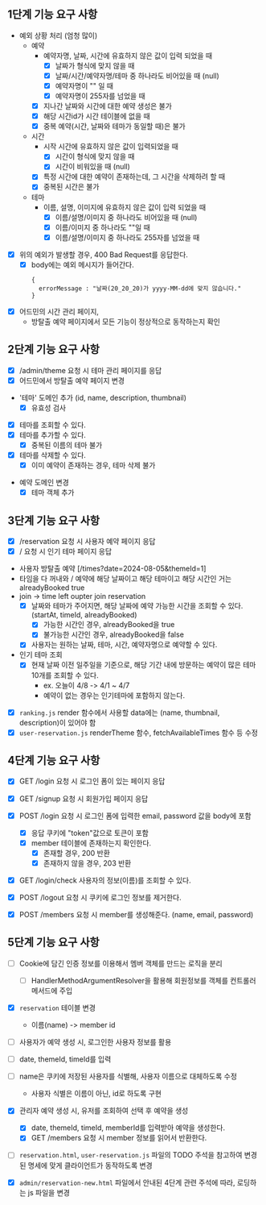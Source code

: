 
## 1단계 기능 요구 사항

- 예외 상황 처리 (엄청 많이)
  - 예약
    - 예약자명, 날짜, 시간에 유효하지 않은 값이 입력 되었을 때
        - [x] 날짜가 형식에 맞지 않을 때 
        - [x] 날짜/시간/예약자명/테마 중 하나라도 비어있을 때 (null)
        - [x] 예약자명이 "" 일 때
        - [x] 예약자명이 255자를 넘었을 때
    - [x] 지나간 날짜와 시간에 대한 예약 생성은 불가
    - [x] 해당 시간id가 시간 테이블에 없을 때
    - [x] 중복 예약(시간, 날짜와 테마가 동일할 때)은 불가
  - 시간
    - 시작 시간에 유효하지 않은 값이 입력되었을 때
      - [x] 시간이 형식에 맞지 않을 때
      - [x] 시간이 비워있을 때 (null)
    - [x] 특정 시간에 대한 예약이 존재하는데, 그 시간을 삭제하려 할 때
    - [x] 중복된 시간은 불가
  - 테마
    - 이름, 설명, 이미지에 유효하지 않은 값이 입력 되었을 때
      - [x] 이름/설명/이미지 중 하나라도 비어있을 때 (null)
      - [x] 이름/이미지 중 하나라도 ""일 때
      - [x] 이름/설명/이미지 중 하나라도 255자를 넘었을 때

- [x] 위의 예외가 발생할 경우, 400 Bad Request를 응답한다.
  - [x] body에는 예외 메시지가 들어간다.
    ```text
    {
      errorMessage : "날짜(20_20_20)가 yyyy-MM-dd에 맞지 않습니다."
    }
    ```

- [x] 어드민의 시간 관리 페이지, 
  - 방탈출 예약 페이지에서 모든 기능이 정상적으로 동작하는지 확인

## 2단계 기능 요구 사항

- [x] /admin/theme 요청 시 테마 관리 페이지를 응답
- [x] 어드민에서 방탈출 예약 페이지 변경

- '테마' 도메인 추가 (id, name, description, thumbnail)
  - [x] 유효성 검사
- [x] 테마를 조회할 수 있다.
- [x] 테마를 추가할 수 있다.
  - [x] 중복된 이름의 테마 불가
- [x] 테마를 삭제할 수 있다.
  - [x] 이미 예약이 존재하는 경우, 테마 삭제 불가

- 예약 도메인 변경
  - [x] 테마 객체 추가

## 3단계 기능 요구 사항

- [x] /reservation 요청 시 사용자 예약 페이지 응답
- [x] / 요청 시 인기 테마 페이지 응답

- 사용자 방탈출 예약 [/times?date=2024-08-05&themeId=1]
- 타임을 다 꺼내와 / 예약에 해당 날짜이고 해당 테마이고 해당 시간인 거는 alreadyBooked true
- join -> time left oupter join reservation  
  - [x] 날짜와 테마가 주어지면, 해당 날짜에 예약 가능한 시간을 조회할 수 있다. (startAt, timeId, alreadyBooked)
    - [x] 가능한 시간인 경우, alreadyBooked을 true
    - [x] 불가능한 시간인 경우, alreadyBooked을 false
  - [x] 사용자는 원하는 날짜, 테마, 시간, 예약자명으로 예약할 수 있다.

- 인기 테마 조회
  - [x] 현재 날짜 이전 일주일을 기준으로, 해당 기간 내에 방문하는 예약이 많은 테마 10개를 조회할 수 있다.
    - ex. 오늘이 4/8 -> 4/1 ~ 4/7
    - 예약이 없는 경우는 인기테마에 포함하지 않는다.

- [x] `ranking.js` render 함수에서 사용할 data에는 (name, thumbnail, description)이 있어야 함
- [x] `user-reservation.js` renderTheme 함수, fetchAvailableTimes 함수 등 수정

## 4단계 기능 요구 사항

- [x] GET /login 요청 시 로그인 폼이 있는 페이지 응답
- [x] GET  /signup 요청 시 회원가입 페이지 응답

- [x] POST /login 요청 시 로그인 폼에 입력한 email, password 값을 body에 포함
  - [x] 응답 쿠키에 "token"값으로 토큰이 포함
  - [x] member 테이블에 존재하는지 확인한다.
    - [x] 존재할 경우, 200 반환
    - [x] 존재하지 않을 경우, 203 반환

- [x] GET /login/check 사용자의 정보(이름)를 조회할 수 있다.
- [x] POST /logout 요청 시 쿠키에 로그인 정보를 제거한다.
- [x] POST /members 요청 시 member를 생성해준다. (name, email, password)

## 5단계 기능 요구 사항

- [ ] Cookie에 담긴 인증 정보를 이용해서 멤버 객체를 만드는 로직을 분리
  - [ ] HandlerMethodArgumentResolver을 활용해 회원정보를 객체를 컨트롤러 메서드에 주입

- [x] `reservation` 테이블 변경
  - 이름(name) -> member id

- [ ] 사용자가 예약 생성 시, 로그인한 사용자 정보를 활용
 - [ ] date, themeId, timeId를 입력
 - [ ] name은 쿠키에 저장된 사용자를 식별해, 사용자 이름으로 대체하도록 수정
   - 사용자 식별은 이름이 아닌, id로 하도록 구현

- [x] 관리자 예약 생성 시, 유저를 조회하여 선택 후 예약을 생성
  - [x] date, themeId, timeId, memberId를 입력받아 예약을 생성한다.
  - [x] GET /members 요청 시 member 정보를 읽어서 반환한다.

- [ ] `reservation.html`, `user-reservation.js` 파일의 TODO 주석을 참고하여 변경된 명세에 맞게 클라이언트가 동작하도록 변경
- [x] `admin/reservation-new.html` 파일에서 안내된 4단계 관련 주석에 따라, 로딩하는 js 파일을 변경

